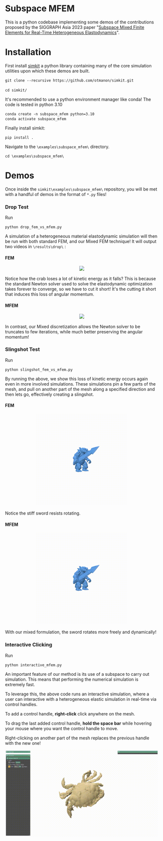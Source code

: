 
# Subspace MFEM

This is a python codebase implementing some demos of the contributions proposed by the SIGGRAPH Asia 2023 paper "[Subspace Mixed Finite Elements for Real-Time Heterogeneous Elastodynamics](https://www.dgp.toronto.edu/projects/subspace-mfem/)".


# Installation
First install [simkit](https://github.com/otmanon/simkit.git) a python library containing many of the core simulation utilities upon which these demos are built.
```
git clone --recursive https://github.com/otmanon/simkit.git

cd simkit/
```

It's recommended to use a python environment manager like conda! The code is tested in python 3.10

```
conda create -n subspace_mfem python=3.10
conda activate subspace_mfem
```

Finally install simkit:

```
pip install . 
```

Navigate to the  `\examples\subspace_mfem\` directory.

```
cd \examples\subspace_mfem\
```

# Demos
Once inside the `simkit\examples\subspace_mfem\` repository, you will be met with a handful of demos in the format of `*.py` files!

### Drop Test
Run 
```
python drop_fem_vs_mfem.py
```

A simulation of a heterogeneous material elastodynamic simulation will then be run with both standard FEM, and our Mixed FEM technique!
It will output two videos in `\results\drop\` :

#### FEM

<div align="center">
  <img src="https://github.com/otmanon/simkit/blob/main/examples/subspace_mfem/results/drop/crab_fem.gif" width="300">
</div>

Notice how the crab loses a lot of kinetic energy as it falls? This is because the standard Newton solver used to solve the elastodynamic optimization takes forever to converge, so we have to cut it short! It's the cutting it short that induces this loss of angular momentum.

#### MFEM
<div align="center">
  <img src="https://github.com/otmanon/simkit/blob/main/examples/subspace_mfem/results/drop/crab_mfem.gif" width="300">
</div>

In contrast, our Mixed discretization allows the Newton solver to be truncates to few iterations, while much better preserving the angular momentum!



### Slingshot Test

Run 
```
python slingshot_fem_vs_mfem.py
```

By running the above, we show this loss of kinetic energy occurs again even in more involved simulations.
These simulations pin a few parts of the mesh, and pull on another part of the mesh along a specified direction and then lets go, effectively creating a slingshot.


#### FEM
<div align="center">
<img src="https://github.com/otmanon/simkit/blob/main/examples/subspace_mfem/results/slingshot/gatorman_fem.gif" width="300">
</div>

Notice the stiff sword resists rotating.

#### MFEM
<div align="center">
<img src="https://github.com/otmanon/simkit/blob/main/examples/subspace_mfem/results/slingshot/gatorman_mfem.gif" width="300">
</div>

With our mixed formulation, the sword rotates more freely and dynamically!

### Interactive Clicking 

Run 
```
python interactive_mfem.py
```

An important feature of our method is its use of a subspace to carry out simulation. This means that performing the numerical simulation is extremely fast.

To leverage this, the above code runs an interactive simulation, where a user can interactive with a heterogeneous elastic simulation in real-time via control handles.

To add a control handle, **right-click** click anywhere on the mesh.

To drag the last added control handle, **hold the space bar** while hovering your mouse where you want the control handle to move.

Right-clicking on another part of the mesh replaces the previous handle with the new one!

<div align="center">
<img src="https://github.com/otmanon/simkit/blob/main/examples/subspace_mfem/results/interactive/interactive_crab.gif" width="600">
</div>